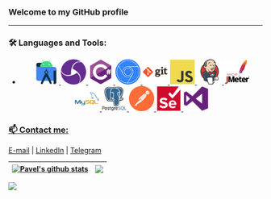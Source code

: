 ### Welcome to my GitHub profile
____


### :hammer_and_wrench: Languages and Tools:  
-
    <p align='center'>
    <a href ="https://github.com/qintarra/AndroidStudio">
  <img src="https://github.com/devicons/devicon/blob/master/icons/androidstudio/androidstudio-original.svg" title="Android Studio" width="50" height="50"/>  
    <a href ="https://github.com/qintarra/Appium">
  <img src="https://github.com/qintarra/qintarra/blob/main/icons/appium.svg" title="Appium" width="50" height="50"/>  
    <a href ="https://github.com/qintarra/C-Sharp/tree/main/Tasks">  
  <img src="https://github.com/devicons/devicon/blob/master/icons/csharp/csharp-original.svg" title="C#" width="50" height="50"/>  
    <a href ="https://github.com/qintarra/DevTools">
  <img src="https://github.com/qintarra/qintarra/blob/main/icons/devtools.svg" title="DevTools" width="50" height="50"/> 
    <a href ="https://github.com/qintarra/Git-bash-commands">  
  <img src="https://github.com/devicons/devicon/blob/master/icons/git/git-original-wordmark.svg" title="Git" width="50" height="50"/>   
    <a href ="https://github.com/qintarra/JavaScript">
  <img src="https://github.com/devicons/devicon/blob/master/icons/javascript/javascript-original.svg" title="JavaScript" width="50" height="50"/>   
    <a href ="https://github.com/qintarra/Jenkins">
  <img src="https://github.com/devicons/devicon/blob/master/icons/jenkins/jenkins-original.svg" title="Jenkins" width="50" height="50"/>  
    <a href ="https://github.com/qintarra/JMeter">
  <img src="https://github.com/qintarra/qintarra/blob/main/icons/jmeter-square.svg" title="JMeter" alt="Apache JMeter" width="50" height="50"/> 
    <a href ="https://github.com/qintarra/SQL/tree/main/MySQL">
  <img src="https://github.com/devicons/devicon/blob/master/icons/mysql/mysql-original-wordmark.svg" title="MySQL" width="50" height="50"/>  
    <a href ="https://github.com/qintarra/SQL/tree/main/PostgreSQL">
  <img src="https://github.com/devicons/devicon/blob/master/icons/postgresql/postgresql-original-wordmark.svg" title="PostgreSQL" width="50" height="50"/>  
    <a href ="https://github.com/qintarra/Postman">
  <img src="https://github.com/qintarra/qintarra/blob/main/icons/postman.svg" title="Postman" alt="Postman" width="50" height="50"/> 
    <a href ="https://github.com/qintarra/Selenium/tree/master/WebDriver">  
  <img src="https://github.com/devicons/devicon/blob/master/icons/selenium/selenium-original.svg" title="Selenium WebDriver" width="50" height="50"/>  
    <a href ="https://www.linkedin.com/learning/certificates/91e2a5a5b45a8fbf391f5ba67f8d5f7a5addcffc06988a904f718baf2d5923e5?u=106534538">    
  <img src="https://github.com/devicons/devicon/blob/master/icons/visualstudio/visualstudio-plain.svg" title="Visual Studio" width="50" height="50"/>  
    </p>

### :mailbox: Contact me:  
[E-mail][email] | [LinkedIn][in] | [Telegram][tg]
        
[email]: <mailto:marchuk151@gmail.com>
[in]: <https://www.linkedin.com/in/volodymyr-marchuk-/>
[tg]: <https://t.me/qintarra>

| <a href="https://github.com/qintarra/github-readme-stats"><img align="center" src="https://github-readme-stats.vercel.app/api?username=qintarra&show_icons=true&include_all_commits=true&theme=vue&hide_border=true" alt="Pavel's github stats" /></a> | <a href="https://github.com/qintarra/github-readme-stats"><img align="center" src="https://github-readme-stats.vercel.app/api/top-langs/?username=qintarra&layout=compact&theme=vue&hide_border=true" /></a> |
| ------------- | ------------- |

![](https://komarev.com/ghpvc/?username=qintarra&color=32a881)    
